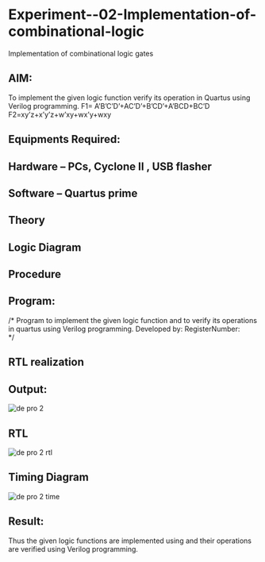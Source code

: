 # Experiment--02-Implementation-of-combinational-logic
Implementation of combinational logic gates
 
## AIM:
To implement the given logic function verify its operation in Quartus using Verilog programming.
 F1= A’B’C’D’+AC’D’+B’CD’+A’BCD+BC’D
F2=xy’z+x’y’z+w’xy+wx’y+wxy
 
 
 
## Equipments Required:
## Hardware – PCs, Cyclone II , USB flasher
## Software – Quartus prime


## Theory
 

## Logic Diagram
## Procedure
## Program:
/*
Program to implement the given logic function and to verify its operations in quartus using Verilog programming.
Developed by: 
RegisterNumber:  
*/
## RTL realization

## Output:
![de pro 2](https://github.com/praveen2p/Experiment--02-Implementation-of-combinational-logic-/assets/151658061/f1a92b46-3ccd-42c9-8af2-0a02ea6ff2c3)

## RTL
![de pro 2 rtl](https://github.com/praveen2p/Experiment--02-Implementation-of-combinational-logic-/assets/151658061/f1ed1996-de04-4096-a97d-25ced2b24bd4)

## Timing Diagram
![de pro 2 time](https://github.com/praveen2p/Experiment--02-Implementation-of-combinational-logic-/assets/151658061/3f04fb27-61b2-49de-a474-a7299c840b9a)

## Result:
Thus the given logic functions are implemented using  and their operations are verified using Verilog programming.
